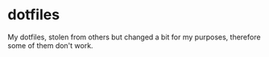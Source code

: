 # dotfiles
My dotfiles, stolen from others but changed a bit for my purposes, therefore some of them don't work.
